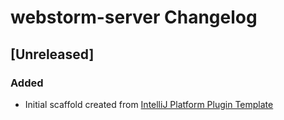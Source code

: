 <!-- Keep a Changelog guide -> https://keepachangelog.com -->

# webstorm-server Changelog

## [Unreleased]
### Added
- Initial scaffold created from [IntelliJ Platform Plugin Template](https://github.com/JetBrains/intellij-platform-plugin-template)
